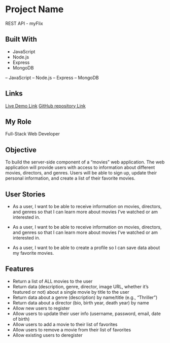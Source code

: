 # Project Name

REST API - myFlix


## Built With


- JavaScript
- Node.js
- Express
- MongoDB

– JavaScript
– Node.js
– Express
– MongoDB

## Links

[Live Demo Link](https://myflix-movie-api.onrender.com/)
[GitHub repository Link](https://github.com/Thom187/movie_api)


## My Role

Full-Stack Web Developer


## Objective

To build the server-side component of a “movies” web application. The web
application will provide users with access to information about different
movies, directors, and genres. Users will be able to sign up, update their
personal information, and create a list of their favorite movies.


## User Stories


- As a user, I want to be able to receive information on movies, directors, and genres so that I can learn more about movies I’ve watched or am interested in.

- As a user, I want to be able to receive information on movies, directors, and genres so that I can learn more about movies I’ve watched or am interested in.

- As a user, I want to be able to create a profile so I can save data about my favorite movies.


## Features

- Return a list of ALL movies to the user
- Return data (description, genre, director, image URL, whether it’s featured or not) about a single movie by title to the user
- Return data about a genre (description) by name/title (e.g., “Thriller”)
- Return data about a director (bio, birth year, death year) by name
- Allow new users to register
- Allow users to update their user info (username, password, email, date of birth)
- Allow users to add a movie to their list of favorites
- Allow users to remove a movie from their list of favorites
- Allow existing users to deregister
